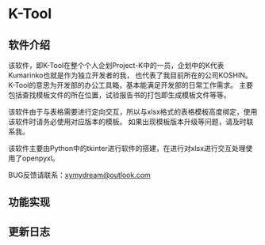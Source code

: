 # K-Tool
## 软件介绍
该软件，即K-Tool在整个个人企划Project-K中的一员，企划中的K代表Kumarinko也就是作为独立开发者的我，
也代表了我目前所在的公司KOSHIN。K-Tool的意思为开发部的办公工具箱，基本能满足开发部的日常工作需求。
主要包括查找模板文件的所在位置，试验报告书的打包即生成模板文件等等。

该软件由于与表格需要进行定向交互，所以与xlsx格式的表格模板高度绑定，使用该软件时请务必使用对应版本的模板。
如果出现模板版本升级等问题，请及时联系我。

该软件主要由Python中的tkinter进行软件的搭建，在进行对xlsx进行交互处理使用了openpyxl。

BUG反馈请联系：xymydream@outlook.com

## 功能实现

## 更新日志